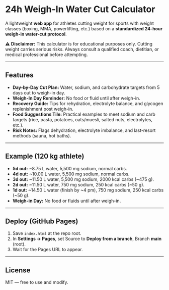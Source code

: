 # 24h Weigh-In Water Cut Calculator


A lightweight **web app** for athletes cutting weight for sports with weight classes (boxing, MMA, powerlifting, etc.) based on a **standardized 24-hour weigh-in water-cut protocol**.


⚠️ **Disclaimer:** This calculator is for educational purposes only. Cutting weight carries serious risks. Always consult a qualified coach, dietitian, or medical professional before attempting.


---


## Features
- **Day-by-Day Cut Plan:** Water, sodium, and carbohydrate targets from 5 days out to weigh-in day.
- **Weigh-In Day Reminder:** No food or fluid until after weigh-in.
- **Recovery Guide:** Tips for rehydration, electrolyte balance, and glycogen replenishment post weigh-in.
- **Food Suggestions Tile:** Practical examples to meet sodium and carb targets (rice, pasta, potatoes, oats/muesli, salted nuts, electrolytes, etc.).
- **Risk Notes:** Flags dehydration, electrolyte imbalance, and last-resort methods (sauna, hot baths).


---


## Example (120 kg athlete)
- **5d out:** ~8.75 L water, 5,500 mg sodium, normal carbs.
- **4d out:** ~10.00 L water, 5,500 mg sodium, normal carbs.
- **3d out:** ~11.50 L water, 5,500 mg sodium, 2000 kcal carbs (~475 g).
- **2d out:** ~11.50 L water, 750 mg sodium, 250 kcal carbs (~50 g).
- **1d out:** ~14.50 L water (finish by ~4 pm), 750 mg sodium, 250 kcal carbs (~50 g).
- **Weigh-in Day:** No food or fluids until after weigh-in.


---


## Deploy (GitHub Pages)
1. Save `index.html` at the repo root.
2. In **Settings → Pages**, set Source to **Deploy from a branch**, Branch **main** (root).
3. Wait for the Pages URL to appear.


---


## License
MIT — free to use and modify.
